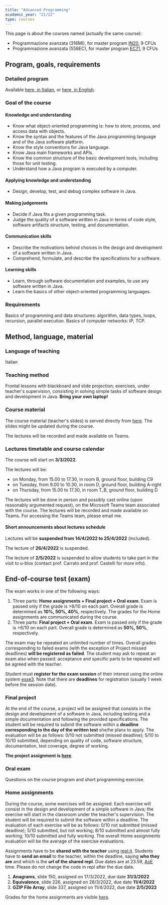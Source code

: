 ```yaml
---
title: "Advanced Programming"
academic_year: "21/22"
type: courses
---
```


This page is about the courses named (actually the same course):
- Programmazione avanzata (316MI), for master program [IN20](https://corsi.units.it/IN20/descrizione-corso), 9 CFUs
- Programmazione avanzata (558EC), for master program [EC71](https://corsi.units.it/EC71/descrizione-corso), 9 CFUs

## Program, goals, requirements

### Detailed program
Available [here, in Italian](https://corsi.units.it/in20/modulo/programmazione-avanzata-316mi-2021-in205-ord-2016-informatica), or [here, in English](https://corsi.units.it/en/in20/teaching-unit/316mi-2021-in205-ord-2016-informatica).

### Goal of the course

#### Knowledge and understanding
- Know what object-oriented programming is: how to store, process, and access data with objects.
- Know the syntax and the features of the Java programming language and of the Java software platform.
- Know the style conventions for Java language.
- Know Java main frameworks and APIs.
- Know the common structure of the basic development tools, including those for unit testing.
- Understand how a Java program is executed by a computer.

#### Applying knowledge and understanding
- Design, develop, test, and debug complex software in Java.

#### Making judgements
- Decide if Java fits a given programming task.
- Judge the quality of a software written in Java in terms of code style, software artifacts structure, testing, and documentation.

#### Communication skills
- Describe the motivations behind choices in the design and development of a software written in Java.
- Comprehend, formulate, and describe the specifications for a software.

#### Learning skills
- Learn, through software documentation and examples, to use any software written in Java.
- Learn the basics of other object-oriented programming languages.

### Requirements
Basics of programming and data structures: algorithm, data types, loops, recursion, parallel execution.
Basics of computer networks: IP, TCP.

## Method, language, material

### Language of teaching
Italian

### Teaching method
Frontal lessons with blackboard and slide projection; exercises, under teacher's supervision, consisting in solving simple tasks of software design and development in Java.
**Bring your own laptop!**

### Course material
The course material (teacher's slides) is served directly from [here](https://medvet.inginf.units.it/slides/advanced-programming-2122).
The slides might be updated during the course.

The lectures will be recorded and made available on Teams.

### Lectures timetable and course calendar
The course will start on **3/3/2022**.

The lectures will be:
- on Monday, from 15.00 to 17.30, in room B, ground floor, building C9
- on Tuesday, from 9.00 to 10.30, in room D, ground floor, building A-right
- on Thursday, from 15.00 to 17.30, in room T_B, ground floor, building D

The lectures will be done in person and possibly cast online (upon reasonably argumented request), on the Microsoft Teams team associated with the course.
The lectures will be recorded and made available on Teams.
For accessing the Teams team, please email me.

#### Short announcements about lectures schedule

Lectures will be **suspended from 14/4/2022 to 25/4/2022** (included).

The lecture of **26/4/2022** is suspended.

The lecture of **2/5/2022** is suspended to allow students to take part in the visit to u-blox (contact prof. Carrato and prof. Castelli for more info).

## End-of-course test (exam)
The exam works in one of the following ways:
1. Three parts: **Home assignments + Final project + Oral exam**.
Exam is passed only if the grade is >6/10 on each part. Overall grade is determined as **10%, 50%, 40%**, respectively.
The grades for the Home assignments are communicated during the course.
2. Three parts: **Final project + Oral exam**.
Exam is passed only if the grade is >6/10 on each part.
Overall grade is determined as **50%, 50%**, respectively.

The exam may be repeated an unlimited number of times.
Overall grades corresponding to failed exams (with the exception of Project missed deadlines) **will be registered as failed**.
The student may ask to repeat an exam also when passed: acceptance and specific parts to be repeated will be agreed with the teacher.

Student must **register for the exam session** of their interest using the online system [esse3](https://esse3.units.it/).
Note that there are **deadlines** for registration (usually 1 week before the session date).

### Final project
At the end of the course, a project will be assigned that consists in the design and development of a software in Java, including testing and a simple documentation and following the provided specifications.
The student will be required to submit the software within a **deadline corresponding to the day of the written test** she/he plans to apply.
The evaluation will be as follows: 0/10 not submitted (missed deadline); 5/10 to 10/10 submitted, depending on quality of code, software structure, documentation, test coverage, degree of working.

**The project assignment is [here](project/)**.

### Oral exam
Questions on the course program and short programming exercise.

### Home assignments
During the course, some exercises will be assigned.
Each exercise will consist in the design and development of a simple software in Java; the exercise will start in the classroom under the teacher's supervision.
The student will be required to submit the software within a deadline.
The evaluation of each exercise will be as follows: 0/10 not submitted (missed deadline); 5/10 submitted, but not working; 8/10 submitted and almost fully working; 10/10 submitted and fully working.
The overall Home assignments evaluation will be the average of the exercise evaluations.

Assignments have to be **shared with the teacher** using [repl.it](http://repl.it/).
Students have to **send an email** to the teacher, within the deadline, saying **who they are** and which is the **url of the shared repl**.
Due dates are at 23.59, [AoE](https://en.wikipedia.org/wiki/Anywhere_on_Earth) time.
Please do not change the code in repl after the due date.
1. **Anagrams**, slide 150, assigned on 17/3/2022, due date **31/3/2022**
2. **Equivalence**, slide 226, assigned on 28/3/2022, due date **11/4/2022**
3. **GZIP File Array**, slide 337, assigned on 11/4/2022, due date **2/5/2022**

Grades for the home assignments are visible [here](https://docs.google.com/spreadsheets/d/e/2PACX-1vT7-9UDZ-BuLHZvfO1o4T-3jXqTJpfB7Zx7C5AbshXD2rZRwJBgqbOx_faWJGI7VI9u2_w6WkEHDGUq/pubhtml?gid=1323965064&single=true).
